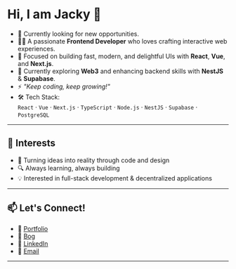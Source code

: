 # Hi, I am Jacky 👋

- 👀 Currently looking for new opportunities.
- 👨‍💻 A passionate **Frontend Developer** who loves crafting interactive web experiences.  
- 🎯 Focused on building fast, modern, and delightful UIs with **React**, **Vue**, and **Next.js**.  
- 🌱 Currently exploring **Web3** and enhancing backend skills with **NestJS** & **Supabase**.  
- ⚡ *"Keep coding, keep growing!"*  
- 🛠️ Tech Stack:  
`React` · `Vue` · `Next.js` · `TypeScript` · `Node.js` · `NestJS` · `Supabase` · `PostgreSQL`

---

## 🚀 Interests

- 🎨 Turning ideas into reality through code and design
- 🔍 Always learning, always building
- 💡 Interested in full-stack development & decentralized applications

---

## 📫 Let's Connect!

- 🧠 [Portfolio](https://alwaysdebugg.github.io/myPortfolio/)
- 📖 [Bog](https://alwaysdebugg.github.io/hexoBlog2025/)
- 💼 [LinkedIn](https://www.linkedin.com/in/jfeng-307210291/)
- 💌 [Email](mailto:fengjacky84@gmail.com)

---

